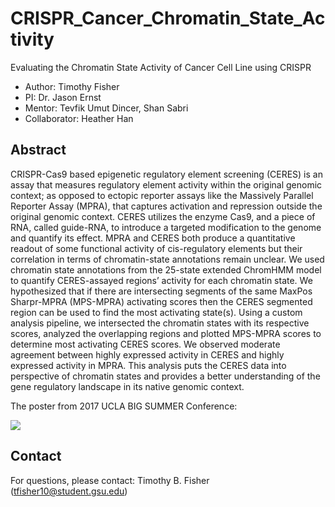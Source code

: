 # CRISPR_Cancer_Chromatin_State_Activity
Evaluating the Chromatin State Activity of Cancer Cell Line using CRISPR
- Author: Timothy Fisher
- PI: Dr. Jason Ernst
- Mentor: Tevfik Umut Dincer, Shan Sabri
- Collaborator: Heather Han

## Abstract
CRISPR-Cas9 based epigenetic regulatory element screening (CERES) is an assay that measures regulatory element activity within the original genomic context; as opposed to ectopic reporter assays like the Massively Parallel Reporter Assay (MPRA), that captures activation and repression outside the original genomic context. CERES utilizes the enzyme Cas9, and a piece of RNA, called guide-RNA, to introduce a targeted modification to the genome and quantify its effect. MPRA and CERES both produce a quantitative readout of some functional activity of cis-regulatory elements but their correlation in terms of chromatin-state annotations remain unclear. We used chromatin state annotations from the 25-state extended ChromHMM model to quantify CERES-assayed regions’ activity for each chromatin state. We hypothesized that if there are intersecting segments of the same MaxPos Sharpr-MPRA (MPS-MPRA) activating scores then the CERES segmented region can be used to find the most activating state(s). Using a custom analysis pipeline, we intersected the chromatin states with its respective scores, analyzed the overlapping regions and plotted MPS-MPRA scores to determine most activating CERES scores. We observed moderate agreement between highly expressed activity in CERES and highly expressed activity in MPRA. This analysis puts the CERES data into perspective of chromatin states and provides a better understanding of the gene regulatory landscape in its native genomic context.


The poster from 2017 UCLA BIG SUMMER Conference:

<img src="https://github.com/timothyfisherphd/CRISPR_Cancer_Chromatin_State_Activity/blob/main/2017_BIG_Poster_TimFisher.jpg" align="center">

 ## Contact
For questions, please contact: Timothy B. Fisher (tfisher10@student.gsu.edu)
